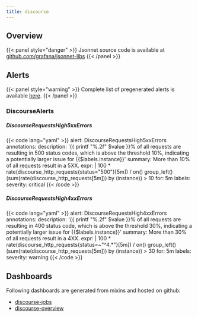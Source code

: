 ```yaml
---
title: discourse
---
```


## Overview



{{< panel style="danger" >}}
Jsonnet source code is available at [github.com/grafana/jsonnet-libs](https://github.com/grafana/jsonnet-libs/tree/master/discourse-mixin)
{{< /panel >}}

## Alerts

{{< panel style="warning" >}}
Complete list of pregenerated alerts is available [here](https://github.com/monitoring-mixins/website/blob/master/assets/discourse/alerts.yaml).
{{< /panel >}}

### DiscourseAlerts

##### DiscourseRequestsHigh5xxErrors

{{< code lang="yaml" >}}
alert: DiscourseRequestsHigh5xxErrors
annotations:
  description: '{{ printf "%.2f" $value }}% of all requests are resulting in 500 status
    codes, which is above the threshold 10%, indicating a potentially larger issue
    for {{$labels.instance}}'
  summary: More than 10% of all requests result in a 5XX.
expr: |
  100 * rate(discourse_http_requests{status="500"}[5m]) / on() group_left() (sum(rate(discourse_http_requests[5m])) by (instance)) > 10
for: 5m
labels:
  severity: critical
{{< /code >}}
 
##### DiscourseRequestsHigh4xxErrors

{{< code lang="yaml" >}}
alert: DiscourseRequestsHigh4xxErrors
annotations:
  description: '{{ printf "%.2f" $value }}% of all requests are resulting in 400 status
    code, which is above the threshold 30%, indicating a potentially larger issue
    for {{$labels.instance}}'
  summary: More than 30% of all requests result in a 4XX.
expr: |
  100 * rate(discourse_http_requests{status=~"^4.*"}[5m]) / on() group_left() (sum(rate(discourse_http_requests[5m])) by (instance)) > 30
for: 5m
labels:
  severity: warning
{{< /code >}}
 
## Dashboards
Following dashboards are generated from mixins and hosted on github:


- [discourse-jobs](https://github.com/monitoring-mixins/website/blob/master/assets/discourse/dashboards/discourse-jobs.json)
- [discourse-overview](https://github.com/monitoring-mixins/website/blob/master/assets/discourse/dashboards/discourse-overview.json)
